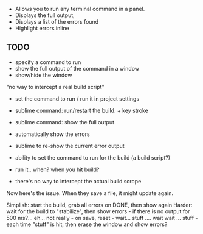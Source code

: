 - Allows you to run any terminal command in a panel. 
- Displays the full output, 
- Displays a list of the errors found
- Highlight errors inline

TODO
----

- specify a command to run
- show the full output of the command in a window
- show/hide the window

"no way to intercept a real build script"
- set the command to run / run it in project settings
- sublime command: run/restart the build. + key stroke
- sublime command: show the full output
- automatically show the errors 
- sublime to re-show the current error output

- ability to set the command to run for the build (a build script?)
- run it.. when? when you hit build?
- there's no way to intercept the actual build scrope

Now here's the issue. When they save a file, it might update again.

Simplish: start the build, grab all errors on DONE, then show again
Harder: wait for the build to "stabilize", then show errors
    - if there is no output for 500 ms?... eh... not really
    - on save, reset
    - wait... stuff .... wait  wait ... stuff
    - each time "stuff" is hit, then erase the window and show errors?

